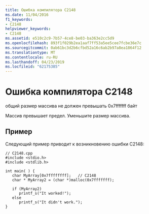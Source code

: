 ```yaml
---
title: Ошибка компилятора C2148
ms.date: 11/04/2016
f1_keywords:
- C2148
helpviewer_keywords:
- C2148
ms.assetid: e510c2c9-7b57-4ce8-be03-ba363e2cc5d9
ms.openlocfilehash: 893f1f029b2ea1aaf7ff53a5ee5cee7fcbe36e7c
ms.sourcegitcommit: 0ab61bc3d2b6cfbd52a16c6ab2b97a8ea1864f12
ms.translationtype: MT
ms.contentlocale: ru-RU
ms.lasthandoff: 04/23/2019
ms.locfileid: "62175385"
---
```

# <a name="compiler-error-c2148"></a>Ошибка компилятора C2148

общий размер массива не должен превышать 0x7fffffff байт

Массив превышает предел. Уменьшите размер массива.

## <a name="example"></a>Пример

Следующий пример приводит к возникновению ошибки C2148:

```
// C2148.cpp
#include <stdio.h>
#include <stdlib.h>

int main( ) {
   char MyArray[0x7ffffffff];   // C2148
   char * MyArray2 = (char *)malloc(0x7fffffff);

   if (MyArray2)
      printf_s("It worked!");
   else
      printf_s("It didn't work.");
}
```
